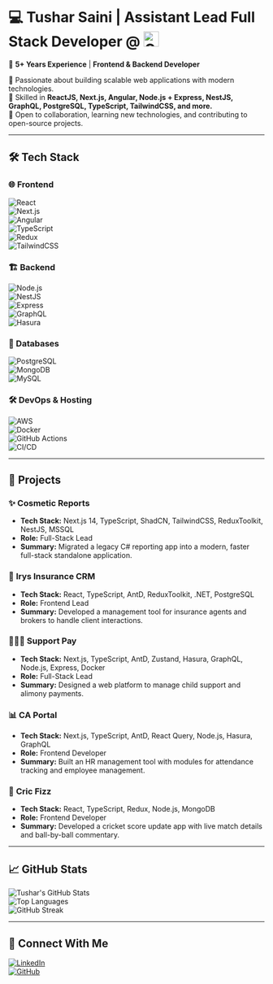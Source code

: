 # 💻 Tushar Saini | Assistant Lead Full Stack Developer @  <img src="https://cloudanalogy.com/wp-content/uploads/2020/07/cropped-cropped-CA_logo-120-x-80_80fa8a97375e87977bca0ff88f5c6e9a.png" alt="CloudAnalogy" height="30"/>

🚀 **5+ Years Experience** | **Frontend & Backend Developer**  

🔹 Passionate about building scalable web applications with modern technologies.  
🔹 Skilled in **ReactJS, Next.js, Angular, Node.js + Express, NestJS, GraphQL, PostgreSQL, TypeScript, TailwindCSS, and more.**  
🔹 Open to collaboration, learning new technologies, and contributing to open-source projects.  

---

## 🛠️ Tech Stack  

### 🌐 Frontend  
![React](https://img.shields.io/badge/React-20232A?style=for-the-badge&logo=react&logoColor=61DAFB)  
![Next.js](https://img.shields.io/badge/Next.js-000000?style=for-the-badge&logo=next.js&logoColor=white)  
![Angular](https://img.shields.io/badge/Angular-DD0031?style=for-the-badge&logo=angular&logoColor=white)  
![TypeScript](https://img.shields.io/badge/TypeScript-007ACC?style=for-the-badge&logo=typescript&logoColor=white)  
![Redux](https://img.shields.io/badge/Redux-764ABC?style=for-the-badge&logo=redux&logoColor=white)  
![TailwindCSS](https://img.shields.io/badge/TailwindCSS-38B2AC?style=for-the-badge&logo=tailwind-css&logoColor=white)  

### 🏗️ Backend  
![Node.js](https://img.shields.io/badge/Node.js-339933?style=for-the-badge&logo=nodedotjs&logoColor=white)  
![NestJS](https://img.shields.io/badge/NestJS-E0234E?style=for-the-badge&logo=nestjs&logoColor=white)  
![Express](https://img.shields.io/badge/Express-000000?style=for-the-badge&logo=express&logoColor=white)  
![GraphQL](https://img.shields.io/badge/GraphQL-E10098?style=for-the-badge&logo=graphql&logoColor=white)  
![Hasura](https://img.shields.io/badge/Hasura-1EB4D4?style=for-the-badge&logo=hasura&logoColor=white)  

### 💾 Databases  
![PostgreSQL](https://img.shields.io/badge/PostgreSQL-336791?style=for-the-badge&logo=postgresql&logoColor=white)  
![MongoDB](https://img.shields.io/badge/MongoDB-47A248?style=for-the-badge&logo=mongodb&logoColor=white)  
![MySQL](https://img.shields.io/badge/MySQL-4479A1?style=for-the-badge&logo=mysql&logoColor=white)  

### 🛠️ DevOps & Hosting  
![AWS](https://img.shields.io/badge/AWS-232F3E?style=for-the-badge&logo=amazon-aws&logoColor=white)  
![Docker](https://img.shields.io/badge/Docker-2496ED?style=for-the-badge&logo=docker&logoColor=white)  
![GitHub Actions](https://img.shields.io/badge/GitHub_Actions-2088FF?style=for-the-badge&logo=github-actions&logoColor=white)  
![CI/CD](https://img.shields.io/badge/CI/CD-005571?style=for-the-badge&logo=ci-cd&logoColor=white)  

---

## 📂 Projects  

### ✨ **Cosmetic Reports**  
- **Tech Stack:** Next.js 14, TypeScript, ShadCN, TailwindCSS, ReduxToolkit, NestJS, MSSQL  
- **Role:** Full-Stack Lead  
- **Summary:** Migrated a legacy C# reporting app into a modern, faster full-stack standalone application.  

### 🔐 **Irys Insurance CRM**  
- **Tech Stack:** React, TypeScript, AntD, ReduxToolkit, .NET, PostgreSQL  
- **Role:** Frontend Lead  
- **Summary:** Developed a management tool for insurance agents and brokers to handle client interactions.  

### 👨‍👩‍👧 **Support Pay**  
- **Tech Stack:** Next.js, TypeScript, AntD, Zustand, Hasura, GraphQL, Node.js, Express, Docker  
- **Role:** Full-Stack Lead  
- **Summary:** Designed a web platform to manage child support and alimony payments.  

### 📊 **CA Portal**  
- **Tech Stack:** Next.js, TypeScript, AntD, React Query, Node.js, Hasura, GraphQL  
- **Role:** Frontend Developer  
- **Summary:** Built an HR management tool with modules for attendance tracking and employee management.  

### 🏏 **Cric Fizz**  
- **Tech Stack:** React, TypeScript, Redux, Node.js, MongoDB  
- **Role:** Frontend Developer  
- **Summary:** Developed a cricket score update app with live match details and ball-by-ball commentary.  

---

## 📈 GitHub Stats  

![Tushar's GitHub Stats](https://github-readme-stats.vercel.app/api?username=TusharCloudAnalogy&show_icons=true&theme=radical)  
![Top Languages](https://github-readme-stats.vercel.app/api/top-langs/?username=TusharCloudAnalogy&layout=compact&theme=radical)  
![GitHub Streak](https://streak-stats.demolab.com/?username=TusharCloudAnalogy&theme=radical)  

---

## 🔗 Connect With Me  

[![LinkedIn](https://img.shields.io/badge/LinkedIn-0077B5?style=for-the-badge&logo=linkedin&logoColor=white)](https://www.linkedin.com/in/itusharsaini)  
[![GitHub](https://img.shields.io/badge/GitHub-181717?style=for-the-badge&logo=github&logoColor=white)](https://github.com/TusharCloudAnalogy)  
